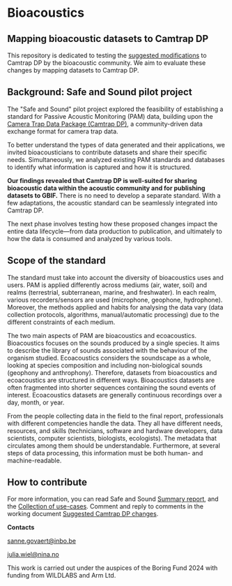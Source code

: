 # Bioacoustics

## Mapping bioacoustic datasets to Camtrap DP

This repository is dedicated to testing the [suggested modifications](https://docs.google.com/document/d/1bPODHowsJtEkI8z8GQJKoywU9EWALt_d2ldMNvqA0hM/edit?tab=t.0#heading=h.f8q281dn4opv) to Camtrap DP by the bioacoustic community. We aim to evaluate these changes by mapping datasets to Camtrap DP.

## Background: Safe and Sound pilot project

The "Safe and Sound" pilot project explored the feasibility of establishing a standard for Passive Acoustic Monitoring (PAM) data, building upon the [Camera Trap Data Package (Camtrap DP)](https://camtrap-dp.tdwg.org/), a community-driven data exchange format for camera trap data.

To better understand the types of data generated and their applications, we invited bioacousticians to contribute datasets and share their specific needs. Simultaneously, we analyzed existing PAM standards and databases to identify what information is captured and how it is structured.

**Our findings revealed that Camtrap DP is well-suited for sharing bioacoustic data within the acoustic community and for publishing datasets to GBIF.** There is no need to develop a separate standard. With a few adaptations, the acoustic standard can be seamlessly integrated into Camtrap DP.

The next phase involves testing how these proposed changes impact the entire data lifecycle—from data production to publication, and ultimately to how the data is consumed and analyzed by various tools.

## Scope of the standard

The standard must take into account the diversity of bioacoustics uses and users.
PAM is applied differently across mediums (air, water, soil) and realms (terrestrial, subterranean, marine, and freshwater). In each realm, various recorders/sensors are used (microphone, geophone, hydrophone). Moreover, the methods applied and habits for analysing the data vary (data collection protocols, algorithms, manual/automatic processing) due to the different constraints of each medium.

The two main aspects of PAM are bioacoustics and ecoacoustics. Bioacoustics focuses on the sounds produced by a single species. It aims to describe the library of sounds associated with the behaviour of the organism studied. Ecoacoustics considers the soundscape as a whole, looking at species composition and including non-biological sounds (geophony and anthrophony).
Therefore, datasets from bioacoustics and ecoacoustics are structured in different ways. Bioacoustics datasets are often fragmented into shorter sequences containing the sound events of interest. Ecoacoustics datasets are generally continuous recordings over a day, month, or year.

From the people collecting data in the field to the final report, professionals with different competencies handle the data. They all have different needs, resources, and skills (technicians, software and hardware developers, data scientists, computer scientists, biologists, ecologists). The metadata that circulates among them should be understandable. Furthermore, at several steps of data processing, this information must be both human- and machine-readable.

## How to contribute

For more information, you can read Safe and Sound [Summary report](https://docs.google.com/document/d/1bPODHowsJtEkI8z8GQJKoywU9EWALt_d2ldMNvqA0hM/edit?tab=t.0#heading=h.7z7cgy7v2giy), and the [Collection of use-cases](https://docs.google.com/document/d/14xhtmahleHlPPDMSNpRm6TkHq8AbuOOsLqTUNjYI2zA/edit?tab=t.qocym0lvapag#heading=h.avhlbhurvh3v).
Comment and reply to comments in the working document [Suggested Camtrap DP changes](https://docs.google.com/document/d/17qTjZdw8ohqfK0lSH9DPCXiJcSqSAeFRyUdWcYCdwRc/edit?tab=t.0).

**Contacts**

sanne.govaert@inbo.be

julia.wiel@nina.no



This work is carried out under the auspices of the Boring Fund 2024 with funding from WILDLABS and Arm Ltd.
